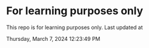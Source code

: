 # For learning purposes only
This repo is for learning purposes only.
Last updated at

Thursday, March 7, 2024 12:23:49 PM

